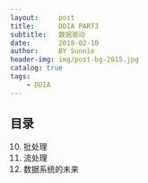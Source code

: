 ```yaml
---
layout:     post
title:      DDIA PART3
subtitle:   数据驱动
date:       2018-02-10
author:     BY Sunnie
header-img: img/post-bg-2015.jpg
catalog: true
tags:
    - DDIA
---
```


## 目录

10. 批处理
11. 流处理
12. 数据系统的未来

